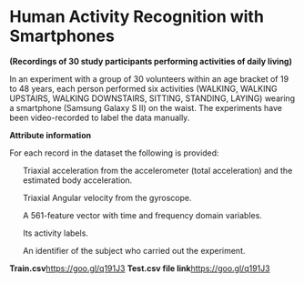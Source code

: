 # Human Activity Recognition with Smartphones
<b>(Recordings of 30 study participants performing activities of
daily living)</b>


In an experiment with a group of 30 volunteers within an age bracket of 19 to
48 years, each person performed six activities (WALKING, WALKING UPSTAIRS,
WALKING DOWNSTAIRS, SITTING, STANDING, LAYING) wearing a smartphone
(Samsung Galaxy S II) on the waist. The experiments have been video-recorded
to label the data manually.

<b>Attribute information</b>

For each record in the dataset the following is provided:
<ul>Triaxial acceleration from the accelerometer (total acceleration) and the estimated body
acceleration.</ul>
<ul>Triaxial Angular velocity from the gyroscope.</ul><ul>A 561-feature vector with time and frequency domain variables.</ul><ul>Its activity labels.</ul><ul>An identifier of the subject who carried out the experiment.</ul>

<b>Train.csv</b>https://goo.gl/q191J3
<b>Test.csv file link</b>https://goo.gl/q191J3
